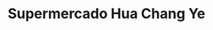 ---
title: "Supermercado Hua Chang Ye"
url: /puerto-la-cruz/supermercado-hua-chang-ye/
shop: comodidad
---